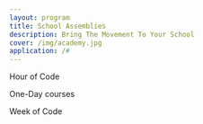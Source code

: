 ```yaml
---
layout: program
title: School Assemblies
description: Bring The Movement To Your School
cover: /img/academy.jpg
application: /#
---
```


Hour of Code

One-Day courses

Week of Code
